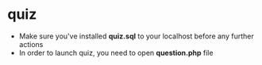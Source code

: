 # quiz
<ul>
  <li>Make sure you've installed <b>quiz.sql</b> to your localhost before any further actions</li>
  <li>In order to launch quiz, you need to open <b>question.php</b> file</li>
</ul>
